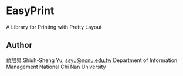 # EasyPrint
A Library for Printing with Pretty Layout

## Author
俞旭昇 Shiuh-Sheng Yu, ssyu@ncnu.edu.tw
Department of Information Management
National Chi Nan University
